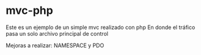 # mvc-php
Este es un ejemplo de un simple mvc realizado con php
En donde el tráfico pasa un solo archivo principal de control

Mejoras a realizar:
NAMESPACE y PDO
